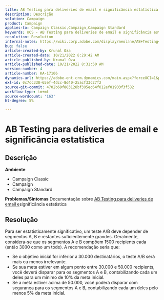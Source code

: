 ```yaml
---
title: AB Testing para deliveries de email e significância estatística
description: Descrição
solution: Campaign
product: Campaign
applies-to: Campaign Classic,Campaign,Campaign Standard
keywords: KCS - AB Testing para deliveries de email e significância estatística
resolution: Resolution
internal-notes: https://wiki.corp.adobe.com/display/neolane/AB+Testing+for+Email+Deliveries
bug: false
article-created-by: Krunal Oza
article-created-date: 10/21/2022 8:29:42 AM
article-published-by: Krunal Oza
article-published-date: 10/21/2022 8:31:50 AM
version-number: 4
article-number: KA-17106
dynamics-url: https://adobe-ent.crm.dynamics.com/main.aspx?forceUCI=1&pagetype=entityrecord&etn=knowledgearticle&id=fa5ed781-1a51-ed11-bba2-0022480867fb
exl-id: 0c7cc338-65ef-4dcc-8d40-25acf33c27f2
source-git-commit: 4702b69f883128bf305ec64f012ef01903f3f582
workflow-type: tm+mt
source-wordcount: '163'
ht-degree: 5%

---
```


# AB Testing para deliveries de email e significância estatística

## Descrição

<b>Ambiente</b>
- Campaign Classic
- Campaign
- Campaign Standard



<b>Problemas/Sintomas</b>
Documentação sobre [AB Testing para deliveries de email e](https://wiki.corp.adobe.com/display/neolane/AB+Testing+for+Email+Deliveries)significância estatística


## Resolução


Para ser estatisticamente significativo, um teste A/B deve depender de segmentos A, B e restantes suficientemente grandes. Geralmente, considera-se que os segmentos A e B compõem 1500 recipients cada (então 3000 como um todo). A recomendação seria que:

- Se o objetivo inicial for inferior a 30.000 destinatários, o teste A/B será mais ou menos irrelevante.
- Se sua meta estiver em algum ponto entre 30.000 e 50.000 recipients, você deverá disparar para os segmentos A e B, contabilizando cada um deles para um mínimo de 10% da meta inicial.
- Se a meta estiver acima de 50.000, você poderá disparar com segurança para os segmentos A e B, contabilizando cada um deles pelo menos 5% da meta inicial.
